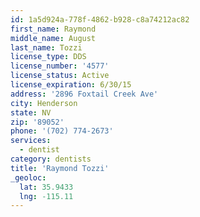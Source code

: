 ```yaml
---
id: 1a5d924a-778f-4862-b928-c8a74212ac82
first_name: Raymond
middle_name: August
last_name: Tozzi
license_type: DDS
license_number: '4577'
license_status: Active
license_expiration: 6/30/15
address: '2896 Foxtail Creek Ave'
city: Henderson
state: NV
zip: '89052'
phone: '(702) 774-2673'
services:
  - dentist
category: dentists
title: 'Raymond Tozzi'
_geoloc:
  lat: 35.9433
  lng: -115.11
---
```

